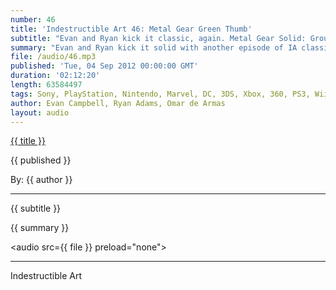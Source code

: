 ```yaml
---
number: 46
title: 'Indestructible Art 46: Metal Gear Green Thumb'
subtitle: "Evan and Ryan kick it classic, again. Metal Gear Solid: Ground Zeros! Scott Snyder rumored on new Superman book, Man of Steel. Joss Whedon to do a TV show on Marvel's Shield. Omar's bonus round: pick of the week, thoughts on Polygons documentary, and PAX."
summary: "Evan and Ryan kick it solid with another episode of IA classic. Metal Gear Solid: Ground Zeros is announced at Konami's 25 years of Metal Gear press event, Scott Snyder is rumored to start working on a new Superman book called Man of Steel, and Joss Whedon prepares to grace the tiny screen with a television show based on Marvel's Shield operatives. Stick around for Omar's bonus round which includes a pick of the week, some thoughts on Polygons new documentary, and PAX."
file: /audio/46.mp3
published: 'Tue, 04 Sep 2012 00:00:00 GMT'
duration: '02:12:20'
length: 63584497
tags: Sony, PlayStation, Nintendo, Marvel, DC, 3DS, Xbox, 360, PS3, Wii, PSN, XBLA, Video Games, Comics, Games, Indestructible Art, Metal Gear Solid, Joss Whedon, Scott Snyder, Superman, PAX, Polygon, Toybox, SHIELD
author: Evan Campbell, Ryan Adams, Omar de Armas
layout: audio
---
```


<a href="../episodes/{{ number }}.html" class='postTitleLink'><p class='postTitle'>{{ title }}</p></a>
<p class='postPublished'>{{ published }}</p>
<p class='postAuthor'>By: {{ author }}</p>
<hr>
{{ subtitle }}  
  
{{ summary }}  

<audio src={{ file }} preload="none"></audio>

- - -
Indestructible Art